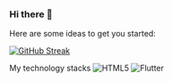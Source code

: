 
### Hi there 👋

Here are some ideas to get you started:



[![GitHub Streak](https://github-readme-streak-stats.herokuapp.com/?user=Adrian-The-Techie)](https://git.io/streak-stats)

My technology stacks
![HTML5](https://img.shields.io/badge/html5-%23E34F26.svg?style=for-the-badge&logo=html5&logoColor=white) ![Flutter](https://img.shields.io/badge/Flutter-%2302569B.svg?style=for-the-badge&logo=Flutter&logoColor=white)
